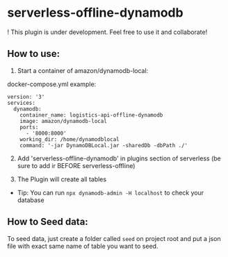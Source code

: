 # serverless-offline-dynamodb

! This plugin is under development. Feel free to use it and collaborate!

## How to use:

1) Start a container of amazon/dynamodb-local:

docker-compose.yml example:

```
version: '3'
services:
  dynamodb:
    container_name: logistics-api-offline-dynamodb
    image: amazon/dynamodb-local
    ports:
      - '8000:8000'
    working_dir: /home/dynamodblocal
    command: '-jar DynamoDBLocal.jar -sharedDb -dbPath ./'
```

2) Add 'serverless-offline-dynamodb' in plugins section of serverless (be sure to add ir BEFORE serverless-offline) 

3) The Plugin will create all tables

 - Tip: You can run `npx dynamodb-admin -H localhost` to check your database 

## How to Seed data:

To seed data, just create a folder called `seed` on project root and put a json file with exact same name of table you want to seed.